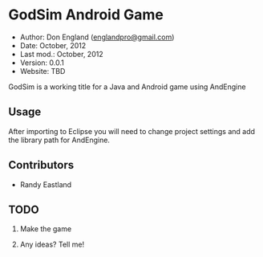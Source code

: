 GodSim Android Game
==========================================

* Author:    Don England (<englandpro@gmail.com>)
* Date:      October, 2012
* Last mod.: October, 2012
* Version:   0.0.1
* Website:   TBD

GodSim is a working title for a Java and Android game using AndEngine


Usage
-----

After importing to Eclipse you will need to change project settings and add the library path for AndEngine.


Contributors
------------

* Randy Eastland


TODO
----

1. Make the game

2. Any ideas? Tell me!